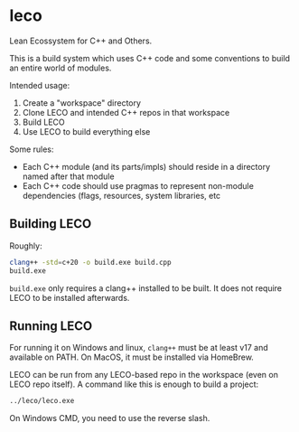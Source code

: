 # leco

Lean Ecossystem for C++ and Others.

This is a build system which uses C++ code and some conventions to build an
entire world of modules.

Intended usage:
1. Create a "workspace" directory
2. Clone LECO and intended C++ repos in that workspace
3. Build LECO
4. Use LECO to build everything else

Some rules:
* Each C++ module (and its parts/impls) should reside in a directory named
  after that module
* Each C++ code should use pragmas to represent non-module dependencies (flags,
  resources, system libraries, etc

## Building LECO

Roughly:

```sh
clang++ -std=c+20 -o build.exe build.cpp
build.exe
```

`build.exe` only requires a clang++ installed to be built. It does not require
LECO to be installed afterwards.

## Running LECO

For running it on Windows and linux, `clang++` must be at least v17 and
available on PATH. On MacOS, it must be installed via HomeBrew.

LECO can be run from any LECO-based repo in the workspace (even on LECO repo
itself). A command like this is enough to build a project:

```sh
../leco/leco.exe
```

On Windows CMD, you need to use the reverse slash.
